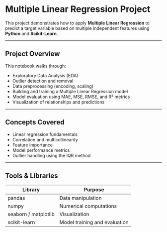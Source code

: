 # Multiple Linear Regression Project

This project demonstrates how to apply **Multiple Linear Regression** to predict a target variable based on multiple independent features using **Python** and **Scikit-Learn**.

---

##  Project Overview

This notebook walks through:
- Exploratory Data Analysis (EDA)
- Outlier detection and removal
- Data preprocessing (encoding, scaling)
- Building and training a Multiple Linear Regression model
- Model evaluation using MAE, MSE, RMSE, and R² metrics
- Visualization of relationships and predictions

---

##  Concepts Covered

- Linear regression fundamentals  
- Correlation and multicollinearity  
- Feature importance  
- Model performance metrics  
- Outlier handling using the IQR method  

---

##  Tools & Libraries

| Library | Purpose |
|----------|----------|
| pandas | Data manipulation |
| numpy | Numerical computations |
| seaborn / matplotlib | Visualization |
| scikit-learn | Model training and evaluation |


